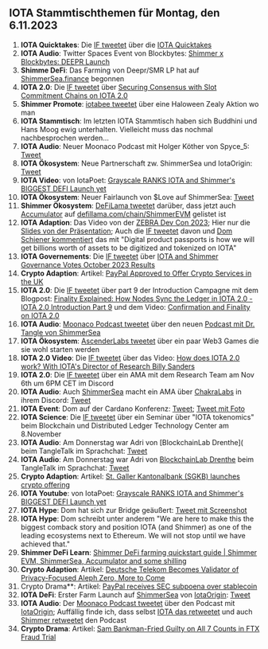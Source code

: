 ## IOTA Stammtischthemen für Montag, den 6.11.2023

1. **IOTA Quicktakes**: Die [IF tweetet](https://x.com/iota/status/1718930849364852881?s=20) über die [IOTA Quicktakes](https://www.youtube.com/watch?v=V3XJIpEeU00&list=PLMbc46iGTB_QyqqU-QwbFsrVd9-HN55i_)
2. **IOTA Audio**: Twitter Spaces Event von Blockbytes: [Shimmer x Blockbytes: DEEPR Launch](https://x.com/blockbytescom/status/1718998587571310893?s=20)
3. **Shimme DeFi**: Das Farming von Deepr/SMR LP hat auf [ShimmerSea.finance](https://shimmersea.finance/liquidity/pool/0xd56c46dde3079bb7799826c6bff217665206100b) begonnen
4. **IOTA 2.0**: Die [IF tweetet](https://x.com/iota/status/1719021403868193113?s=20) über [Securing Consensus with Slot Commitment Chains on IOTA 2.0](https://www.youtube.com/watch?v=obTv3bbB9NQ)
5. **Shimmer Promote**: [iotabee tweetet](https://x.com/iotabee/status/1719258172999746042?s=20) über eine Haloween  Zealy Aktion wo man
6. **IOTA Stammtisch**: Im letzten IOTA Stammtisch haben sich Buddhini und Hans Moog ewig unterhalten. Vielleicht muss das nochmal nachbesprochen werden...
7. **IOTA Audio**: Neuer Moonaco Podcast mit Holger Köther von Spyce_5: [Tweet](https://x.com/MoonacoPodcast/status/1719405918784266361?s=20)
8. **IOTA Ökosystem**: Neue Partnerschaft zw. ShimmerSea und IotaOrigin: [Tweet](https://x.com/ShimmerSeaDEX/status/1719346013138284746?s=20)
9. **IOTA Video**: von IotaPoet: [Grayscale RANKS IOTA and Shimmer's BIGGEST DEFI Launch yet](https://www.youtube.com/watch?v=XIDeQ1nk1aw)
10. **IOTA Ökosystem**: Neuer Fairlaunch von $Love auf ShimmerSea: [Tweet](https://x.com/ShimmerSeaDEX/status/1719620490183028955?s=20)
11. **Shimmer Ökosystem**: [DeFiLama tweetet](https://x.com/DefiLlama/status/1719384396547969486?s=20) darüber, dass jetzt auch [Accumulator](https://twitter.com/ACCU_DeFi) auf [defillama.com/chain/ShimmerEVM](https://defillama.com/chain/ShimmerEVM) gelistet ist
12. **IOTA Adaption**: Das Video von der [ZEBRA Dev Con 2023](https://www.zebra.com/content/dam/zebra_dam/en/video/web-production/zebra%20devcon2023-video-ats-iota-dlt-value-chains-jose-cantera-en-us.mp4.mp4); Hier nur die [Slides von der Präsentation](https://www.zebra.com/content/dam/zebra_dam/en/presentation/customer-facing/zebra-devcon2023-presentation-custumer-facing-iota-dlt-value-chains-jose-cantera-en-us.pdf); Auch die [IF tweetet](https://x.com/iota/status/1719731630955196794?s=20) davon und [Dom Schiener kommentiert](https://x.com/DomSchiener/status/1719724312192541098?s=20) das mit "Digital product passports is how we will get billions worth of assets to be digitized and tokenized on IOTA"
13. **IOTA Governements**: Die [IF tweetet](https://x.com/iota/status/1719715928928301334?s=20) über [IOTA and Shimmer Governance Votes October 2023 Results](https://blog.iota.org/governance-votes-october-2023-results/)
14. **Crypto Adaption**: Artikel: [PayPal Approved to Offer Crypto Services in the UK](https://watcher.guru/news/paypal-approved-to-offer-crypto-services-in-the-uk)
15. **IOTA 2.0**: Die [IF tweetet](https://x.com/iota/status/1719746180538573151?s=20) über part 9 der Introduction Campagne mit dem Blogpost: [Finality Explained: How Nodes Sync the Ledger in IOTA 2.0 - IOTA 2.0 Introduction Part 9](https://blog.iota.org/finality-explained-iota20/) und dem Video: [Confirmation and Finality on IOTA 2.0](https://www.youtube.com/watch?v=4ws_E3Omn9c)
16. **IOTA Audio**: [Moonaco Podcast tweetet](https://x.com/MoonacoPodcast/status/1720032673609994402?s=20) über den neuen [Podcast mit Dr. Tangle von ShimmerSea](https://open.spotify.com/episode/69UgBa9zDXSDzjnKAtwrLi?si=7k4sqgGZSeS-ZbXiE_d51w&nd=1)
17. **IOTA Ökosystem**: [AscenderLabs tweetet](https://x.com/AscendersLabs/status/1719776743182029271?s=20) über ein paar Web3 Games die sie wohl starten werden
18. **IOTA 2.0 Video**: Die [IF tweetet](https://x.com/iota/status/1720078315510477056?s=20) über das Video: [How does IOTA 2.0 work? With IOTA's Director of Research Billy Sanders](https://www.youtube.com/watch?v=4087BFkqnKA)
19. **IOTA 2.0**: Die [IF tweetet](https://x.com/iota/status/1720108513777643559?s=20) über ein AMA mit dem Research Team am Nov 6th um 6PM CET im Discord
20. **IOTA Audio**: Auch [ShimmerSea](https://twitter.com/ShimmerSeaDEX) macht ein AMA über [ChakraLabs](https://twitter.com/LabsChakra) in ihrem Discord: [Tweet](https://x.com/ShimmerSeaDEX/status/1720123605353189533?s=20)
21. **IOTA Event**: Dom auf der Cardano Konferenz: [Tweet](https://x.com/iota/status/1720123606233911746?s=20); [Tweet mit Foto](https://x.com/iota/status/1720347805556846810?s=20)
22. **IOTA Science**: Die [IF tweetet](https://x.com/uzh_blockchain/status/1720132063930519855?s=20) über ein Seminar über "IOTA tokenomics" beim Blockchain und Distributed Ledger Technology Center am 8.November
23. **IOTA Audio**: Am Donnerstag war Adri von [BlockchainLab Drenthe]( beim TangleTalk im Sprachchat: [Tweet](https://x.com/tangle_talk/status/1720089059442479152?s=20)
23. **IOTA Audio**: Am Donnerstag war Adri von [BlockchainLab Drenthe](https://twitter.com/BclDrenthe) beim TangleTalk im Sprachchat: [Tweet](https://x.com/tangle_talk/status/1720089059442479152?s=20)
24. **Crypto Adaption**: Artikel: [St. Galler Kantonalbank (SGKB) launches crypto offering](https://cvj.ch/en/hot-topics/news/st-galler-kantonalbank-sgkb-launches-crypto-offering/)
25. **IOTA Youtube**: von IotaPoet: [Grayscale RANKS IOTA and Shimmer's BIGGEST DEFI Launch yet](https://www.youtube.com/watch?v=XIDeQ1nk1aw)
26. **IOTA Hype**: Dom hat sich zur Bridge geäußert: [Tweet mit Screenshot](https://x.com/bennnni_web3/status/1720087603415003511?s=20)
27. **IOTA Hype**: Dom schreibt unter anderem "We are here to make this the biggest comback story and position IOTA (and Shimmer) as one of the leading ecosystems next to Ethereum. We will not stop until we have achieved that."
28. **Shimmer DeFi Learn**: [Shimmer DeFi farming quickstart guide | Shimmer EVM, ShimmerSea, Accumulator and some shilling](https://www.youtube.com/watch?v=HsZFhF8yUSQ)
29. **Crypto Adaption**: Artikel: [Deutsche Telekom Becomes Validator of Privacy-Focused Aleph Zero, More to Come](https://cryptonews.com/news/deutsche-telekom-becomes-validator-of-privacy-focused-aleph-zero-more-to-come.htm)
30. Crypto Drama**: Artikel: [PayPal receives SEC subpoena over stablecoin](https://blockworks.co/news/paypal-receives-sec-subpoena-over-stablecoin)
31. **IOTA DeFi**: Erster Farm Launch auf [ShimmerSea](https://twitter.com/ShimmerSeaDEX) von [IotaOrigin](https://twitter.com/origin_iota): [Tweet](https://x.com/origin_iota/status/1720010468574605419?s=20)
32. **IOTA Audio**: Der [Moonaco Podcast tweetet](https://x.com/MoonacoPodcast/status/1720364162503610494?s=20) über den Podcast mit [IotaOrigin](https://open.spotify.com/episode/0eHaL22bNX4jduIipFvQoN?si=YVSEcUNqSXuEVQVJeYQWKQ&nd=1); Auffällig finde ich, dass selbst [IOTA das retweetet](https://twitter.com/iota/status/1720367131798196589) und auch [Shimmer retweetet](https://x.com/shimmernet/status/1720367131361972410?s=20) den Podcast
33. **Crypto Drama**: Artikel: [Sam Bankman-Fried Guilty on All 7 Counts in FTX Fraud Trial](https://www.coindesk.com/policy/2023/11/02/sam-bankman-fried-guilty-on-all-7-counts-in-ftx-fraud-trial/)
